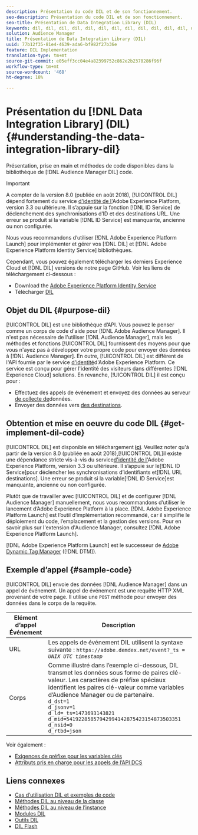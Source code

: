 ```yaml
---
description: Présentation du code DIL et de son fonctionnement.
seo-description: Présentation du code DIL et de son fonctionnement.
seo-title: Présentation de Data Integration Library (DIL)
keywords: dil, dil, dil, dil, dil, dil, dil, dil, dil, dil, dil, dil, dil, dil, dil, dil, dil, dil, dil, dil, dil, dil, dil, dil, dil, dil, dil, dil, dil, dil, dil, dil, dil, dil,
solution: Audience Manager
title: Présentation de Data Integration Library (DIL)
uuid: 77b12f35-81e4-4639-ada6-bf982f27b36e
feature: DIL Implementation
translation-type: tm+mt
source-git-commit: e05eff3cc04e4a82399752c862e2b2370286f96f
workflow-type: tm+mt
source-wordcount: '468'
ht-degree: 18%

---
```



# Présentation du [!DNL Data Integration Library] (DIL){#understanding-the-data-integration-library-dil}

Présentation, prise en main et méthodes de code disponibles dans la bibliothèque de [!DNL Audience Manager DIL] code.

>[!IMPORTANT]
>
>A compter de la version 8.0 (publiée en août 2018), [!UICONTROL DIL] dépend fortement du service [d&#39;identité de l&#39;](https://docs.adobe.com/content/help/fr-FR/id-service/using/home.html)Adobe Experience Platform, version 3.3 ou ultérieure. Il s’appuie sur la fonction [!DNL ID Service] de déclenchement des synchronisations d’ID et des destinations URL. Une erreur se produit si la variable [!DNL ID Service] est manquante, ancienne ou non configurée.
>
>Nous vous recommandons d’utiliser [!DNL Adobe Experience Platform Launch] pour implémenter et gérer vos [!DNL DIL] et [!DNL Adobe Experience Platform Identity Service] bibliothèques.

Cependant, vous pouvez également télécharger les derniers Experience Cloud et [!DNL DIL] versions de notre page GitHub. Voir les liens de téléchargement ci-dessous :

* Download the [Adobe Experience Platform Identity Service](https://github.com/Adobe-Marketing-Cloud/id-service/releases)
* Télécharger [DIL](https://github.com/Adobe-Marketing-Cloud/dil/releases)

## Objet du DIL {#purpose-dil}

[!UICONTROL DIL] est une bibliothèque d’API. Vous pouvez le penser comme un corps de code d&#39;aide pour [!DNL Adobe Audience Manager]. Il n&#39;est pas nécessaire de l&#39;utiliser [!DNL Audience Manager], mais les méthodes et fonctions [!UICONTROL DIL] fournissent des moyens pour que vous n&#39;ayez pas à développer votre propre code pour envoyer des données à [!DNL Audience Manager]. En outre, [!UICONTROL DIL] est différent de l&#39;API fournie par le service [d&#39;identité](https://docs.adobe.com/content/help/fr-FR/id-service/using/home.html)d&#39;Adobe Experience Platform. Ce service est conçu pour gérer l&#39;identité des visiteurs dans différentes [!DNL Experience Cloud] solutions. En revanche, [!UICONTROL DIL] il est conçu pour :

* Effectuez des appels de événement et envoyez des données au serveur [de collecte de](../reference/system-components/components-data-collection.md)données.
* Envoyer des données vers [des destinations](../features/destinations/destinations.md).

## Obtention et mise en oeuvre du code DIL {#get-implement-dil-code}

[!UICONTROL DIL] est disponible en téléchargement **[ici](https://github.com/Adobe-Marketing-Cloud/dil/releases)**. Veuillez noter qu&#39;à partir de la version 8.0 (publiée en août 2018),[!UICONTROL DIL]il existe une dépendance stricte vis-à-vis du service[d&#39;identité de l&#39;](https://docs.adobe.com/content/help/fr-FR/id-service/using/home.html)Adobe Experience Platform, version 3.3 ou ultérieure. Il s’appuie sur le[!DNL ID Service]pour déclencher les synchronisations d’identifiants et[!DNL URL destinations]. Une erreur se produit si la variable[!DNL ID Service]est manquante, ancienne ou non configurée.

Plutôt que de travailler avec [!UICONTROL DIL] et de configurer [!DNL Audience Manager] manuellement, nous vous recommandons d’utiliser le lancement [](https://docs.adobelaunch.com/) d’Adobe Experience Platform à la place. [!DNL Adobe Experience Platform Launch] est l’outil d’implémentation recommandé, car il simplifie le déploiement du code, l’emplacement et la gestion des versions. Pour en savoir plus sur l&#39;extension [](https://docs.adobelaunch.com/extension-reference/web/adobe-audience-manager-extension) d&#39;Audience Manager, consultez [!DNL Adobe Experience Platform Launch].

[!DNL Adobe Experience Platform Launch] est le successeur de [Adobe Dynamic Tag Manager](https://docs.adobe.com/content/help/en/dtm/using/c-overview.html) ([!DNL DTM]).

## Exemple d’appel {#sample-code}

[!UICONTROL DIL] envoie des données [!DNL Audience Manager] dans un appel de événement. Un appel de événement est une requête HTTP XML provenant de votre page. Il utilise une `POST` méthode pour envoyer des données dans le corps de la requête.

| Elément d’appel Événement | Description |
|--- |--- |
| URL | Les appels de événement DIL utilisent la syntaxe suivante : `https://adobe.demdex.net/event?_ts =` *`UNIX UTC timestamp`* |
| Corps | Comme illustré dans l’exemple ci-dessous, DIL transmet les données sous forme de paires clé-valeur. Les caractères de préfixe spéciaux identifient les paires clé-valeur comme variables d’Audience Manager ou de partenaire.<br>`d_dst=1`<br>`d_jsonv=1`<br>`d_ld=_ts=1473693143821`<br>`d_mid=54192285857942994142875423154873503351`<br>`d_nsid=0`<br>`d_rtbd=json`<br> |

Voir également :
* [Exigences de préfixe pour les variables clés](../features/traits/trait-variable-prefixes.md)
* [Attributs pris en charge pour les appels de l’API DCS](../api/dcs-intro/dcs-api-reference/dcs-keys.md)

## Liens connexes

* [Cas d’utilisation DIL et exemples de code](/help/using/dil/dil-use-cases.md)
* [Méthodes DIL au niveau de la classe ](/help/using/dil/dil-class-overview/dil-start.md)
* [Méthodes DIL au niveau de l’instance](/help/using/dil/dil-instance-methods.md)
* [Modules DIL](/help/using/dil/dil-modules.md)
* [Outils DIL](/help/using/dil/dil-tools.md)
* [DIL Flash](/help/using/dil/dil-flash.md)